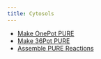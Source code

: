 ```yaml
---
title: Cytosols
---
```


<!-- :::{card} 
:header: **Make OnePot PURE** 
:link: ./make-1pot-pure.md

Reference material for making OnePot PURE protein mix
:::


:::{card} 
:header: **Make 36Pot PURE** 
:link: ./make-36pot-pure

Reference material for making 36Pot PURE protein mix
:::

:::{card} 
:header: **Assemble PURE Reactions** 
:link: ./assemble-pure-reactions

Reference material for assembling cytosols from PURE components
::: -->

- [Make OnePot PURE](./make-1pot-pure.md)
- [Make 36Pot PURE](./make-36pot-pure.md)
- [Assemble PURE Reactions](./assemble-pure-reactions.md)

<!-- docs/guides/getting-started.md -->